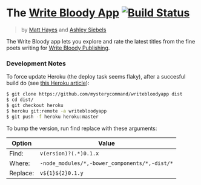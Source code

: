 # The [Write Bloody App](http://writebloodyapp.heroku.com) [![Build Status](https://travis-ci.org/mysterycommand/writebloodyapp.svg?branch=master)](https://travis-ci.org/mysterycommand/writebloodyapp)

> by [Matt Hayes](https://github.com/mysterycommand) and [Ashley Siebels](https://github.com/Thinkinggood)

The Write Bloody app lets you explore and rate the latest titles from the fine poets writing for [Write Bloody Publishing](http://writebloody.com).

### Development Notes

To force update Heroku (the deploy task seems flaky), after a succesful build do (see [this Heroku article](https://devcenter.heroku.com/articles/git)):

```bash
$ git clone https://github.com/mysterycommand/writebloodyapp dist
$ cd dist/
$ git checkout heroku
$ heroku git:remote -a writebloodyapp
$ git push -f heroku heroku:master
```

To bump the version, run find replace with these arguments:

| Option    | Value                                         |
|-----------|-----------------------------------------------|
| Find:     | `v(ersion)?(.*)0.1.x`                         |
| Where:    | `-node_modules/*,-bower_components/*,-dist/*` |
| Replace:  | `v${1}${2}0.1.y`                              |
